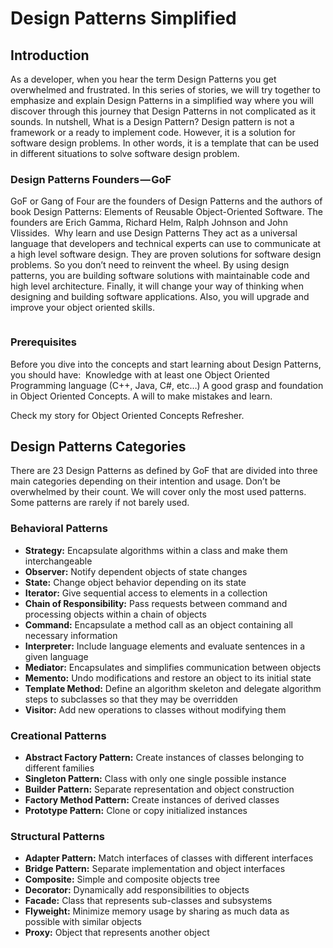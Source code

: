 # Design Patterns Simplified

## Introduction

As a developer, when you hear the term Design Patterns you get overwhelmed and frustrated.
In this series of stories, we will try together to emphasize and explain Design Patterns in a simplified way where you will discover through this journey that Design Patterns in not complicated as it sounds.
In nutshell, What is a Design Pattern?
Design pattern is not a framework or a ready to implement code. However, it is a solution for software design problems. In other words, it is a template that can be used in different situations to solve software design problem.

### Design Patterns Founders — GoF

GoF or Gang of Four are the founders of Design Patterns and the authors of book Design Patterns: Elements of Reusable Object-Oriented Software.
The founders are Erich Gamma, Richard Helm, Ralph Johnson and John Vlissides. 
Why learn and use Design Patterns
They act as a universal language that developers and technical experts can use to communicate at a high level software design.
They are proven solutions for software design problems. So you don’t need to reinvent the wheel.
By using design patterns, you are building software solutions with maintainable code and high level architecture.
Finally, it will change your way of thinking when designing and building software applications. Also, you will upgrade and improve your object oriented skills.
```
```
### Prerequisites 
Before you dive into the concepts and start learning about Design Patterns, you should have: 
Knowledge with at least one Object Oriented Programming language (C++, Java, C#, etc…)
A good grasp and foundation in Object Oriented Concepts.
A will to make mistakes and learn.

Check my story for Object Oriented Concepts Refresher.


## Design Patterns Categories

There are 23 Design Patterns as defined by GoF that are divided into three main categories depending on their intention and usage.
Don’t be overwhelmed by their count. We will cover only the most used patterns. Some patterns are rarely if not barely used. 

### Behavioral Patterns

* **Strategy:** Encapsulate algorithms within a class and make them interchangeable
* **Observer:** Notify dependent objects of state changes
* **State:** Change object behavior depending on its state
* **Iterator:** Give sequential access to elements in a collection
* **Chain of Responsibility:** Pass requests between command and processing objects within a chain of objects
* **Command:** Encapsulate a method call as an object containing all necessary information
* **Interpreter:** Include language elements and evaluate sentences in a given language
* **Mediator:** Encapsulates and simplifies communication between objects
* **Memento:** Undo modifications and restore an object to its initial state
* **Template Method:** Define an algorithm skeleton and delegate algorithm steps to subclasses so that they may be overridden
* **Visitor:** Add new operations to classes without modifying them

### Creational Patterns

* **Abstract Factory Pattern:** Create instances of classes belonging to different families
* **Singleton Pattern:** Class with only one single possible instance
* **Builder Pattern:** Separate representation and object construction
* **Factory Method Pattern:** Create instances of derived classes
* **Prototype Pattern:** Clone or copy initialized instances

### Structural Patterns
* **Adapter Pattern:** Match interfaces of classes with different interfaces
* **Bridge Pattern:** Separate implementation and object interfaces
* **Composite:** Simple and composite objects tree
* **Decorator:** Dynamically add responsibilities to objects
* **Facade:** Class that represents sub-classes and subsystems
* **Flyweight:** Minimize memory usage by sharing as much data as possible with similar objects
* **Proxy:** Object that represents another object
